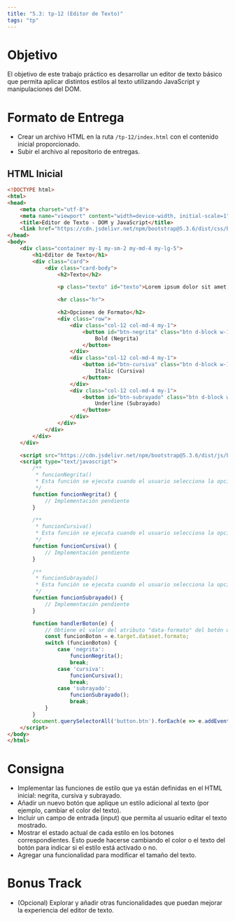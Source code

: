 ```yaml
---
title: "5.3: tp-12 (Editor de Texto)"
tags: "tp"
---
```


# Objetivo

El objetivo de este trabajo práctico es desarrollar un editor de texto básico que permita aplicar distintos estilos al texto utilizando JavaScript y manipulaciones del DOM.


# Formato de Entrega

- Crear un archivo HTML en la ruta `/tp-12/index.html` con el contenido inicial proporcionado.
- Subir el archivo al repositorio de entregas.

## HTML Inicial

```html
<!DOCTYPE html>
<html>
<head>
    <meta charset="utf-8">
    <meta name="viewport" content="width=device-width, initial-scale=1">
    <title>Editor de Texto - DOM y JavaScript</title>
    <link href="https://cdn.jsdelivr.net/npm/bootstrap@5.3.6/dist/css/bootstrap.min.css" rel="stylesheet" integrity="sha384-4Q6Gf2aSP4eDXB8Miphtr37CMZZQ5oXLH2yaXMJ2w8e2ZtHTl7GptT4jmndRuHDT" crossorigin="anonymous">
</head>
<body>
    <div class="container my-1 my-sm-2 my-md-4 my-lg-5">
        <h1>Editor de Texto</h1>
        <div class="card">
            <div class="card-body">
                <h2>Texto</h2>

                <p class="texto" id="texto">Lorem ipsum dolor sit amet, consectetur adipiscing elit. Donec elementum auctor libero, vel imperdiet est. Etiam blandit facilisis ex, nec cursus metus pharetra quis. Fusce imperdiet nisl nibh, ac aliquet ante elementum vitae.</p>

                <hr class="hr">

                <h2>Opciones de Formato</h2>
                <div class="row">
                    <div class="col-12 col-md-4 my-1">
                        <button id="btn-negrita" class="btn d-block w-100 btn-primary" data-formato="negrita">
                            Bold (Negrita)
                        </button>
                    </div>
                    <div class="col-12 col-md-4 my-1">
                        <button id="btn-cursiva" class="btn d-block w-100 btn-primary" data-formato="cursiva">
                            Italic (Cursiva)
                        </button>
                    </div>
                    <div class="col-12 col-md-4 my-1">
                        <button id="btn-subrayado" class="btn d-block w-100 btn-primary" data-formato="subrayado">
                            Underline (Subrayado)
                        </button>
                    </div>
                </div>
            </div>
        </div>
    </div>

    <script src="https://cdn.jsdelivr.net/npm/bootstrap@5.3.6/dist/js/bootstrap.bundle.min.js" integrity="sha384-j1CDi7MgGQ12Z7Qab0qlWQ/Qqz24Gc6BM0thvEMVjHnfYGF0rmFCozFSxQBxwHKO" crossorigin="anonymous"></script>
    <script type="text/javascript">
        /**
         * funcionNegrita()
         * Esta función se ejecuta cuando el usuario selecciona la opción Bold (negrita).
         */
        function funcionNegrita() {
            // Implementación pendiente
        }

        /**
         * funcionCursiva()
         * Esta función se ejecuta cuando el usuario selecciona la opción Italic (cursiva).
         */
        function funcionCursiva() {
            // Implementación pendiente
        }

        /**
         * funcionSubrayado()
         * Esta función se ejecuta cuando el usuario selecciona la opción Underline (subrayado).
         */
        function funcionSubrayado() {
            // Implementación pendiente
        }

        function handlerBoton(e) {
            // Obtiene el valor del atributo "data-formato" del botón que disparó el evento
            const funcionBoton = e.target.dataset.formato;
            switch (funcionBoton) {
                case 'negrita':
                    funcionNegrita();
                    break;
                case 'cursiva':
                    funcionCursiva();
                    break;
                case 'subrayado':
                    funcionSubrayado();
                    break;
            }
        }
        document.querySelectorAll('button.btn').forEach(e => e.addEventListener('click', handlerBoton));
    </script>
</body>
</html>
```

# Consigna

- Implementar las funciones de estilo que ya están definidas en el HTML inicial: negrita, cursiva y subrayado.
- Añadir un nuevo botón que aplique un estilo adicional al texto (por ejemplo, cambiar el color del texto).
- Incluir un campo de entrada (input) que permita al usuario editar el texto mostrado.
- Mostrar el estado actual de cada estilo en los botones correspondientes. Esto puede hacerse cambiando el color o el texto del botón para indicar si el estilo está activado o no.
- Agregar una funcionalidad para modificar el tamaño del texto.

# Bonus Track

- (Opcional) Explorar y añadir otras funcionalidades que puedan mejorar la experiencia del editor de texto.
